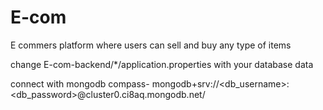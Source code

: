 # E-com
E commers platform where users can sell and buy any type of items

change E-com-backend/*/application.properties with your database data

connect with mongodb compass-
mongodb+srv://<db_username>:<db_password>@cluster0.ci8aq.mongodb.net/
